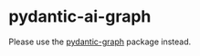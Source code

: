 # pydantic-ai-graph

Please use the [pydantic-graph](https://pypi.org/project/pydantic-graph/) package instead.

